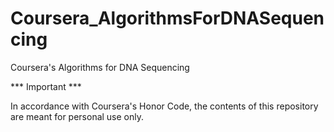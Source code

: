 # Coursera_AlgorithmsForDNASequencing
Coursera's Algorithms for DNA Sequencing

*** Important ***

In accordance with Coursera's Honor Code, the contents of this repository are meant for personal use only.
